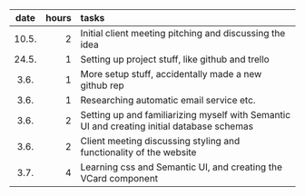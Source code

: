 | date | hours | tasks |
|:----:|----:|:----|
| 10.5. | 2 | Initial client meeting pitching and discussing the idea |
| 24.5. | 1 | Setting up project stuff, like github and trello |
| 3.6. | 1 | More setup stuff, accidentally made a new github rep |
| 3.6. | 1 | Researching automatic email service etc. |
| 3.6. | 2 | Setting up and familiarizing myself with Semantic UI and creating initial database schemas |
| 3.6. | 2 | Client meeting discussing styling and functionality of the website |
| 3.7. | 4 | Learning css and Semantic UI, and creating the VCard component |